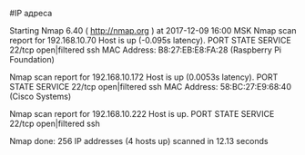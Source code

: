#IP адреса <a name="99"></a>

Starting Nmap 6.40 ( http://nmap.org ) at 2017-12-09 16:00 MSK
Nmap scan report for 192.168.10.70
Host is up (-0.095s latency).
PORT   STATE         SERVICE
22/tcp open|filtered ssh
MAC Address: B8:27:EB:E8:FA:28 (Raspberry Pi Foundation)

Nmap scan report for 192.168.10.172
Host is up (0.0053s latency).
PORT   STATE         SERVICE
22/tcp open|filtered ssh
MAC Address: 58:BC:27:E9:68:40 (Cisco Systems)

Nmap scan report for 192.168.10.222
Host is up.
PORT   STATE         SERVICE
22/tcp open|filtered ssh

Nmap done: 256 IP addresses (4 hosts up) scanned in 12.13 seconds
